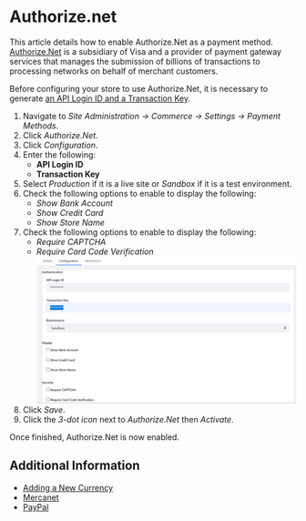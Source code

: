 # Authorize.net

This article details how to enable Authorize.Net as a payment method. [Authorize.Net](https://www.authorize.net/about-us/) is a subsidiary of Visa and a provider of payment gateway services that manages the submission of billions of transactions to processing networks on behalf of merchant customers.

Before configuring your store to use Authorize.Net, it is necessary to generate [an API Login ID and a Transaction Key](https://support.authorize.net/s/article/How-do-I-obtain-my-API-Login-ID-and-Transaction-Key).

1. Navigate to _Site Administration → Commerce → Settings → Payment Methods_.
2. Click _Authorize.Net_.
3. Click _Configuration_.
4. Enter the following:
    * **API Login ID**
    * **Transaction Key**
5. Select _Production_ if it is a live site or _Sandbox_ if it is a test environment.
6. Check the following options to enable to display the following:
    * _Show Bank Account_
    * _Show Credit Card_
    * _Show Store Name_
7. Check the following options to enable to display the following:
    * _Require CAPTCHA_
    * _Require Card Code Verification_
       ![Authorize.Net Settings](./authorize.net/images/01.png)
8. Click _Save_.
9. Click the _3-dot icon_ next to _Authorize.Net_ then _Activate_.

Once finished, Authorize.Net is now enabled.

## Additional Information

* [Adding a New Currency](../starting-a-store/adding-a-new-currency.md)
* [Mercanet](../orders-and-fulfillment/mercanet.md)
* [PayPal](../orders-and-fulfillment/mercanet.md)
